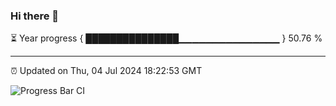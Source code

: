 ### Hi there 👋

⏳ Year progress { ███████████████▁▁▁▁▁▁▁▁▁▁▁▁▁▁▁ } 50.76 %

---

⏰ Updated on Thu, 04 Jul 2024 18:22:53 GMT

![Progress Bar CI](https://github.com/liununu/liununu/workflows/Progress%20Bar%20CI/badge.svg)
